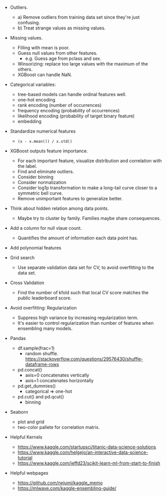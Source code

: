 - Outliers.
  - a) Remove outliers from training data set since they're just confusing.
  - b) Treat strange values as missing values.

- Missing values.
  - Filling with mean is poor.
  - Guess null values from other features.
    - e.g. Guess age from pclass and sex.
  - Winsorizing: replace too large values with the maximum of the others.
  - XGBoost can handle NaN.

- Categorical variables:
  - tree-based models can handle ordinal features well.
  - one-hot encoding
  - rank encoding (number of occurrences)
  - frequency encoding (probability of occurrences)
  - likelihood encoding (probability of target binary feature)
  - embedding

- Standardize numerical features
  - `(x - x.mean()) / x.std()`

- XGBoost outputs feature importance.
  - For each important feature, visualize distribution and correlation with the label.
  - Find and eliminate outliers.
  - Consider binning
  - Consider normalization
  - Consider log1p transformation to make a long-tail curve closer to a symmetric bell curve.
  - Remove unimportant features to generalize better.

- Think about hidden relation among data points.
  - Maybe try to cluster by family. Families maybe share consequences.

- Add a column for null vlaue count.
  - Quantifies the amount of information each data point has.

- Add polynomial features

- Grid search
  - Use separate validation data set for CV, to avoid overfitting to the data set.

- Cross Validation
  - Find the number of kfold such that local CV score matches the public leaderboard score.

- Avoid overfitting: Regularization
  - Suppress high variance by increasing regularization term.
  - It's easier to control regularization than number of features when ensembling many models.

- Pandas
  - df.sample(frac=1)
    - random shuffle. https://stackoverflow.com/questions/29576430/shuffle-dataframe-rows
  - pd.concat()
    - axis=0 concatenates vertically
    - axis=1 concatenates horizontally
  - pd.get_dummies()
    - categorical => one-hot
  - pd.cut() and pd.qcut()
    - binning

- Seaborn
  - plot and grid
  - two-color pallete for correlation matrix.

- Helpful Kernels
  - https://www.kaggle.com/startupsci/titanic-data-science-solutions
  - https://www.kaggle.com/helgejo/an-interactive-data-science-tutorial
  - https://www.kaggle.com/jeffd23/scikit-learn-ml-from-start-to-finish

- Helpful webpages
  - https://github.com/nejumi/kaggle_memo
  - https://mlwave.com/kaggle-ensembling-guide/

